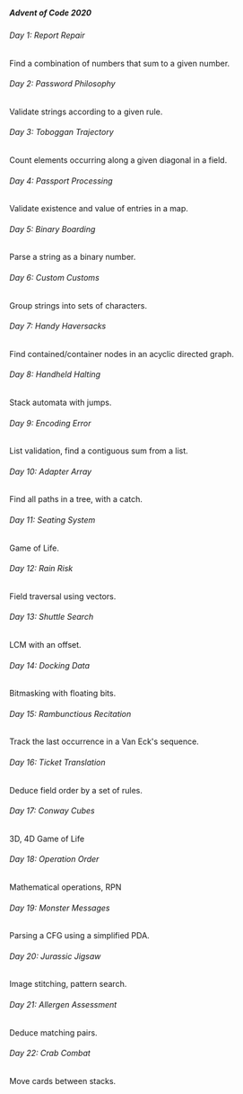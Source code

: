 ##### Advent of Code 2020

###### Day 1: Report Repair

Find a combination of numbers that sum to a given number.

###### Day 2: Password Philosophy

Validate strings according to a given rule.

###### Day 3: Toboggan Trajectory

Count elements occurring along a given diagonal in a field. 

###### Day 4: Passport Processing

Validate existence and value of entries in a map.

###### Day 5: Binary Boarding

Parse a string as a binary number.

###### Day 6: Custom Customs

Group strings into sets of characters.

###### Day 7: Handy Haversacks

Find contained/container nodes in an acyclic directed graph.

###### Day 8: Handheld Halting

Stack automata with jumps.

###### Day 9: Encoding Error

List validation, find a contiguous sum from a list.

###### Day 10: Adapter Array

Find all paths in a tree, with a catch.

###### Day 11: Seating System

Game of Life.

###### Day 12: Rain Risk

Field traversal using vectors.

###### Day 13: Shuttle Search

LCM with an offset. 

###### Day 14: Docking Data

Bitmasking with floating bits.

###### Day 15: Rambunctious Recitation

Track the last occurrence in a Van Eck's sequence.

###### Day 16: Ticket Translation

Deduce field order by a set of rules.

###### Day 17: Conway Cubes

3D, 4D Game of Life

###### Day 18: Operation Order

Mathematical operations, RPN

###### Day 19: Monster Messages

Parsing a CFG using a simplified PDA.

###### Day 20: Jurassic Jigsaw

Image stitching, pattern search.

###### Day 21: Allergen Assessment

Deduce matching pairs.

###### Day 22: Crab Combat

Move cards between stacks.
